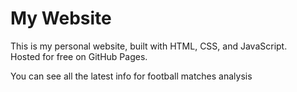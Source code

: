 # My Website

This is my personal website, built with HTML, CSS, and JavaScript.  
Hosted for free on GitHub Pages.  

You can see all the latest info for football matches analysis
